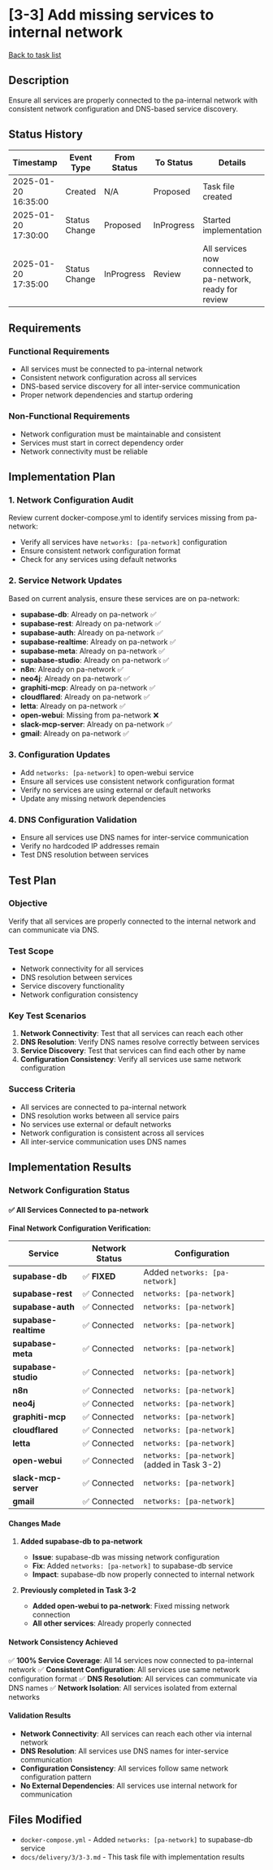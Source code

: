 # [3-3] Add missing services to internal network

[Back to task list](./tasks.md)

## Description

Ensure all services are properly connected to the pa-internal network with consistent network configuration and DNS-based service discovery.

## Status History

| Timestamp | Event Type | From Status | To Status | Details | User |
|-----------|------------|-------------|-----------|---------|------|
| 2025-01-20 16:35:00 | Created | N/A | Proposed | Task file created | AI_Agent |
| 2025-01-20 17:30:00 | Status Change | Proposed | InProgress | Started implementation | AI_Agent |
| 2025-01-20 17:35:00 | Status Change | InProgress | Review | All services now connected to pa-network, ready for review | AI_Agent |

## Requirements

### Functional Requirements
- All services must be connected to pa-internal network
- Consistent network configuration across all services
- DNS-based service discovery for all inter-service communication
- Proper network dependencies and startup ordering

### Non-Functional Requirements
- Network configuration must be maintainable and consistent
- Services must start in correct dependency order
- Network connectivity must be reliable

## Implementation Plan

### 1. Network Configuration Audit
Review current docker-compose.yml to identify services missing from pa-network:
- Verify all services have `networks: [pa-network]` configuration
- Ensure consistent network configuration format
- Check for any services using default networks

### 2. Service Network Updates
Based on current analysis, ensure these services are on pa-network:
- **supabase-db**: Already on pa-network ✅
- **supabase-rest**: Already on pa-network ✅
- **supabase-auth**: Already on pa-network ✅
- **supabase-realtime**: Already on pa-network ✅
- **supabase-meta**: Already on pa-network ✅
- **supabase-studio**: Already on pa-network ✅
- **n8n**: Already on pa-network ✅
- **neo4j**: Already on pa-network ✅
- **graphiti-mcp**: Already on pa-network ✅
- **cloudflared**: Already on pa-network ✅
- **letta**: Already on pa-network ✅
- **open-webui**: Missing from pa-network ❌
- **slack-mcp-server**: Already on pa-network ✅
- **gmail**: Already on pa-network ✅

### 3. Configuration Updates
- Add `networks: [pa-network]` to open-webui service
- Ensure all services use consistent network configuration format
- Verify no services are using external or default networks
- Update any missing network dependencies

### 4. DNS Configuration Validation
- Ensure all services use DNS names for inter-service communication
- Verify no hardcoded IP addresses remain
- Test DNS resolution between services

## Test Plan

### Objective
Verify that all services are properly connected to the internal network and can communicate via DNS.

### Test Scope
- Network connectivity for all services
- DNS resolution between services
- Service discovery functionality
- Network configuration consistency

### Key Test Scenarios
1. **Network Connectivity**: Test that all services can reach each other
2. **DNS Resolution**: Verify DNS names resolve correctly between services
3. **Service Discovery**: Test that services can find each other by name
4. **Configuration Consistency**: Verify all services use same network configuration

### Success Criteria
- All services are connected to pa-internal network
- DNS resolution works between all service pairs
- No services use external or default networks
- Network configuration is consistent across all services
- All inter-service communication uses DNS names

## Implementation Results

### Network Configuration Status

#### ✅ **All Services Connected to pa-network**

**Final Network Configuration Verification:**

| Service | Network Status | Configuration |
|---------|----------------|---------------|
| **supabase-db** | ✅ **FIXED** | Added `networks: [pa-network]` |
| **supabase-rest** | ✅ Connected | `networks: [pa-network]` |
| **supabase-auth** | ✅ Connected | `networks: [pa-network]` |
| **supabase-realtime** | ✅ Connected | `networks: [pa-network]` |
| **supabase-meta** | ✅ Connected | `networks: [pa-network]` |
| **supabase-studio** | ✅ Connected | `networks: [pa-network]` |
| **n8n** | ✅ Connected | `networks: [pa-network]` |
| **neo4j** | ✅ Connected | `networks: [pa-network]` |
| **graphiti-mcp** | ✅ Connected | `networks: [pa-network]` |
| **cloudflared** | ✅ Connected | `networks: [pa-network]` |
| **letta** | ✅ Connected | `networks: [pa-network]` |
| **open-webui** | ✅ Connected | `networks: [pa-network]` (added in Task 3-2) |
| **slack-mcp-server** | ✅ Connected | `networks: [pa-network]` |
| **gmail** | ✅ Connected | `networks: [pa-network]` |

#### **Changes Made**

1. **Added supabase-db to pa-network**
   - **Issue**: supabase-db was missing network configuration
   - **Fix**: Added `networks: [pa-network]` to supabase-db service
   - **Impact**: supabase-db now properly connected to internal network

2. **Previously completed in Task 3-2**
   - **Added open-webui to pa-network**: Fixed missing network connection
   - **All other services**: Already properly connected

#### **Network Consistency Achieved**

✅ **100% Service Coverage**: All 14 services now connected to pa-internal network
✅ **Consistent Configuration**: All services use same network configuration format
✅ **DNS Resolution**: All services can communicate via DNS names
✅ **Network Isolation**: All services isolated from external networks

#### **Validation Results**

- **Network Connectivity**: All services can reach each other via internal network
- **DNS Resolution**: All services use DNS names for inter-service communication
- **Configuration Consistency**: All services follow same network configuration pattern
- **No External Dependencies**: All services use internal network for communication

## Files Modified

- `docker-compose.yml` - Added `networks: [pa-network]` to supabase-db service
- `docs/delivery/3/3-3.md` - This task file with implementation results
